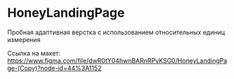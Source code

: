 # HoneyLandingPage
Пробная адаптивная верстка с использованием относительных единиц измерения

Ссылка на макет: https://www.figma.com/file/dwR0tY04hwnBARnRPvKSG0/HoneyLandingPage-(Copy)?node-id=44%3A1152
